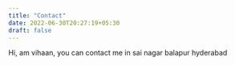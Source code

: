 ```yaml
---
title: "Contact"
date: 2022-06-30T20:27:19+05:30
draft: false
---
```


Hi, am vihaan, you can contact me in sai nagar balapur hyderabad